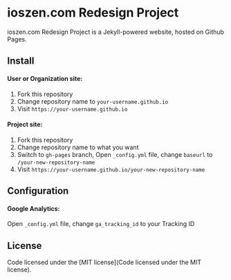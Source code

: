 # ioszen.com Redesign Project

ioszen.com Redesign Project is a Jekyll-powered website, hosted on Github Pages.

## Install

#### User or Organization site:

1. Fork this repository
2. Change repository name to `your-username.github.io`
3. Visit `https://your-username.github.io`

#### Project site:

1. Fork this repository
2. Change repository name to what you want
3. Switch to `gh-pages` branch, Open `_config.yml` file, change `baseurl` to `/your-new-repository-name`
4. Visit `https://your-username.github.io/your-new-repository-name`

## Configuration

#### Google Analytics:

Open `_config.yml` file, change `ga_tracking_id` to your Tracking ID

## License

Code licensed under the [MIT license](Code licensed under the MIT license).
